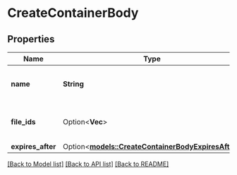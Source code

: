 # CreateContainerBody

## Properties

Name | Type | Description | Notes
------------ | ------------- | ------------- | -------------
**name** | **String** | Name of the container to create. | 
**file_ids** | Option<**Vec<String>**> | IDs of files to copy to the container. | [optional]
**expires_after** | Option<[**models::CreateContainerBodyExpiresAfter**](CreateContainerBody_expires_after.md)> |  | [optional]

[[Back to Model list]](../README.md#documentation-for-models) [[Back to API list]](../README.md#documentation-for-api-endpoints) [[Back to README]](../README.md)


